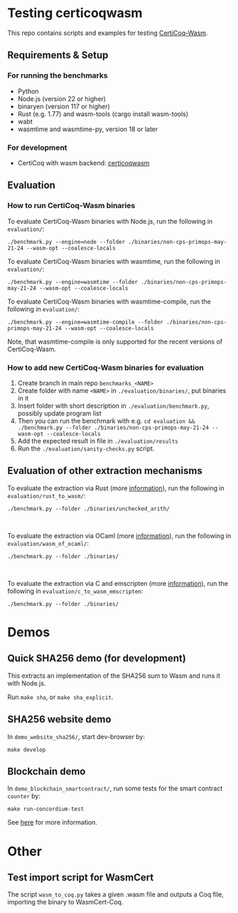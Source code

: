 # Testing certicoqwasm

This repo contains scripts and examples for testing [CertiCoq-Wasm](https://github.com/womeier/certicoqwasm).

## Requirements & Setup
### For running the benchmarks
- Python
- Node.js (version 22 or higher)
- binaryen (version 117 or higher)
- Rust (e.g. 1.77) and wasm-tools (cargo install wasm-tools)
- wabt
- wasmtime and wasmtime-py, version 18 or later
  
### For development
- CertiCoq with wasm backend: [certicoqwasm](https://github.com/womeier/certicoqwasm)


## Evaluation
### How to run CertiCoq-Wasm binaries
To evaluate CertiCoq-Wasm binaries with Node.js, run the following in `evaluation/`:
```
./benchmark.py --engine=node --folder ./binaries/non-cps-primops-may-21-24 --wasm-opt --coalesce-locals
```

To evaluate CertiCoq-Wasm binaries with wasmtime, run the following in `evaluation/`:
```
./benchmark.py --engine=wasmtime --folder ./binaries/non-cps-primops-may-21-24 --wasm-opt --coalesce-locals
```

To evaluate CertiCoq-Wasm binaries with wasmtime-compile, run the following in `evaluation/`:
```
./benchmark.py --engine=wasmtime-compile --folder ./binaries/non-cps-primops-may-21-24 --wasm-opt --coalesce-locals
```

Note, that wasmtime-compile is only supported for the recent versions of CertiCoq-Wasm.

### How to add new CertiCoq-Wasm binaries for evaluation
1) Create branch in main repo `benchmarks_<NAME>`
1) Create folder with name `<NAME>` in `./evaluation/binaries/`, put binaries in it
3) Insert folder with short description in `./evaluation/benchmark.py`, possibly update program list
4) Then you can run the benchmark with e.g. `cd evaluation && ./benchmark.py --folder ./binaries/non-cps-primops-may-21-24 --wasm-opt --coalesce-locals`
5) Add the expected result in file in `./evaluation/results`
6) Run the `./evaluation/sanity-checks.py` script.

## Evaluation of other extraction mechanisms
To evaluate the extraction via Rust (more [information](./evaluation/rust_to_wasm/setup.md)), run the following in `evaluation/rust_to_wasm/`:
```
./benchmark.py --folder ./binaries/unchecked_arith/
```

<br>

To evaluate the extraction via OCaml (more [information](./evaluation/wasm_of_ocaml/setup.md)), run the following in `evaluation/wasm_of_ocaml/`:
```
./benchmark.py --folder ./binaries/
```
<br>

To evaluate the extraction via C and emscripten (more [information](./evaluation/c_to_wasm_emscripten/setup.md)), run the following in `evaluation/c_to_wasm_emscripten`:
```
./benchmark.py --folder ./binaries/
```

# Demos

## Quick SHA256 demo (for development)
This extracts an implementation of the SHA256 sum to Wasm and runs it with Node.js.

Run `make sha`, or `make sha_explicit`.

## SHA256 website demo
In `demo_website_sha256/`, start dev-browser by:
```
make develop
```

## Blockchain demo
In `demo_blockchain_smartcontract/`, run some tests for the smart contract `counter` by:
```
make run-concordium-test
```
See [here](./demo_blockchain_smartcontract/) for more information.

# Other
## Test import script for WasmCert
The script `wasm_to_coq.py` takes a given .wasm file and outputs a Coq file, importing the binary to WasmCert-Coq.
